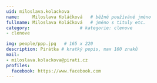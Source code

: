 ```yaml
---
uid: miloslava.kolackova
name:     Miloslava Koláčková  	# běžně používáné jméno
fullname: Miloslava Koláčková 	# jméno s tituly etc.
category:                   # kategorie: clenove
- clenove

img: people/ppp.jpg   # 165 x 220
description: Pirátka # kratký popis, max 160 znaků
mail:
- miloslava.kolackova@pirati.cz
profiles:
  facebook: https://www.facebook.com
---
```

